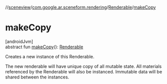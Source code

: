 //[sceneview](../../../index.md)/[com.google.ar.sceneform.rendering](../index.md)/[Renderable](index.md)/[makeCopy](make-copy.md)

# makeCopy

[androidJvm]\
abstract fun [makeCopy](make-copy.md)(): [Renderable](index.md)

Creates a new instance of this Renderable. 

The new renderable will have unique copy of all mutable state. All materials referenced by the Renderable will also be instanced. Immutable data will be shared between the instances.
